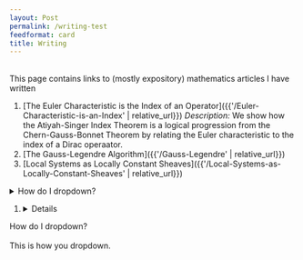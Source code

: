 ```yaml
---
layout: Post
permalink: /writing-test
feedformat: card
title: Writing
---
```

<br/>
This page contains links to (mostly expository) mathematics articles I have written

1. [The Euler Characteristic is the Index of an Operator]({{'/Euler-Characteristic-is-an-Index' | relative_url}}) *Description:* We show how the Atiyah-Singer Index Theorem is a logical progression from the Chern-Gauss-Bonnet Theorem by relating the Euler characteristic to the index of a Dirac operaator.
2. [The Gauss-Legendre Algorithm]({{'/Gauss-Legendre' | relative_url}})
3. [Local Systems as Locally Constant Sheaves]({{'/Local-Systems-as-Locally-Constant-Sheaves' | relative_url}})


<details>
<summary>How do I dropdown?</summary>
<br>
This is how you dropdown.
</details>

1. <details>
<summary>How do I dropdown?</summary>
<br>
This is how you dropdown.
</details>

